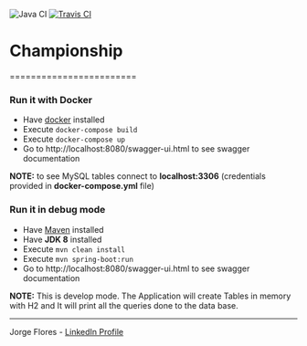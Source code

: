 ![Java CI](https://github.com/MatLock/championship/workflows/Java%20CI/badge.svg)
[![Travis CI](https://travis-ci.org/MatLock/championship.svg?branch=master)](https://travis-ci.org/MatLock/championship)

# Championship
========================
### Run it with Docker

 * Have [docker](https://www.docker.com/) installed
 * Execute ```docker-compose build```
 * Execute ```docker-compose up```
 * Go to http://localhost:8080/swagger-ui.html to see swagger documentation
 
 **NOTE:** to see MySQL tables connect to **localhost:3306** (credentials provided in **docker-compose.yml** file)
 
### Run it in debug mode

 * Have [Maven](https://maven.apache.org/install.html) installed
 * Have **JDK 8** installed
 * Execute ```mvn clean install```
 * Execute ```mvn spring-boot:run```
 * Go to http://localhost:8080/swagger-ui.html to see swagger documentation
 
 **NOTE:** This is develop mode. The Application will create Tables in memory with H2 and It will print 
 all the queries done to the data base.
 
 
 
 ___________________________________________________
   Jorge Flores - [LinkedIn Profile](https://www.linkedin.com/in/jorge-flores-45b58988/?locale=en_US) 
